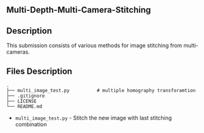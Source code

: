 ## Multi-Depth-Multi-Camera-Stitching

## Description

This submission consists of various methods for image stitching from multi-cameras.

## Files Description
    .
    ├── multi_image_test.py          # multiple homography transforamtion
    ├── .gitignore
    ├── LICENSE
    └── README.md
- `multi_image_test.py` - Stitch the new image with last stitching combination
    